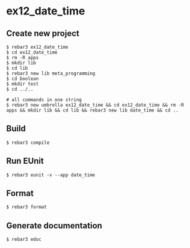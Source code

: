 ex12_date_time
=====

Create new project
----	
	$ rebar3 ex12_date_time
	$ cd ex12_date_time
	$ rm -R apps
	$ mkdir lib
	$ cd lib
	$ rebar3 new lib meta_programming
	$ cd boolean
	$ mkdir test
	$ cd ../..
	
	# all commands in one string
	$ rebar3 new umbrella ex12_date_time && cd ex12_date_time && rm -R apps && mkdir lib && cd lib && rebar3 new lib date_time && cd ..

Build
-----
	$ rebar3 compile

Run EUnit
-----
	$ rebar3 eunit -v --app date_time
	
Format
-----
	$ rebar3 format

Generate documentation
-----
	$ rebar3 edoc

